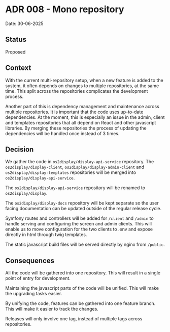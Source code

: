 # ADR 008 - Mono repository

Date: 30-06-2025

## Status

Proposed

## Context

With the current multi-repository setup, when a new feature is added to the system, it often depends on changes to
multiple repositories, at the same time.
This split across the repositories complicates the development process.

Another part of this is dependency management and maintenance across multiple repositories. It is important that the
code uses up-to-date dependencies. At the moment, this is especially an issue in the admin, client and templates
repositories that all depend on React and other javascript libraries. By merging these repositories the process of
updating the dependencies will be handled once instead of 3 times.

## Decision

We gather the code in `os2display/display-api-service` repository. The `os2display/display-client`,
`os2display/display-admin-client` and `os2display/display-templates` repositories will be merged into
`os2display/display-api-service`.

The `os2display/display-api-service` repository will be renamed to `os2display/display`.

The `os2display/display-docs` repository will be kept separate so the user facing documentation can be updated outside of the regular release cycle.

Symfony routes and controllers will be added for `/client` and `/admin` to handle serving and configuring the screen and
admin clients. This will enable us to move configuration for the two clients to .env and expose directly in html through
twig templates.

The static javascript build files will be served directly by nginx from `/public`.

## Consequences

All the code will be gathered into one repository. This will result in a single point of entry for development.

Maintaining the javascript parts of the code will be unified. This will make the upgrading tasks easier.

By unifying the code, features can be gathered into one feature branch.
This will make it easier to track the changes.

Releases will only involve one tag, instead of multiple tags across repositories.
